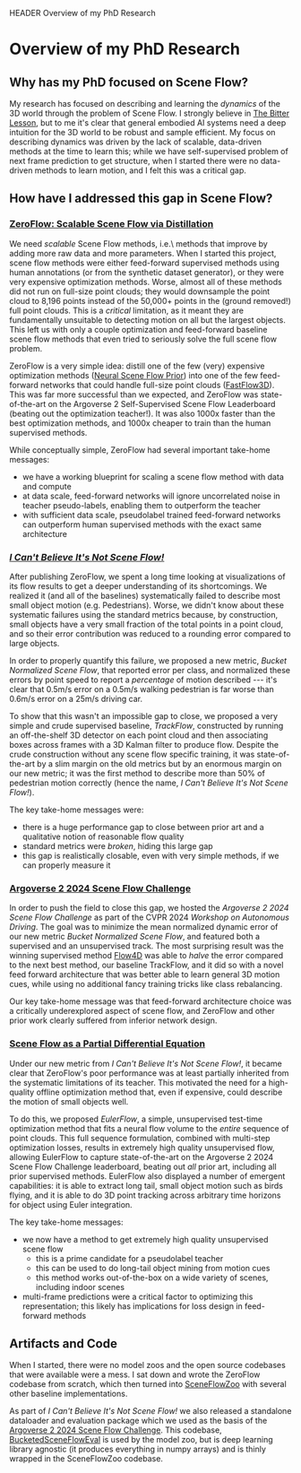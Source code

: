 HEADER Overview of my PhD Research

# Overview of my PhD Research

## Why has my PhD focused on Scene Flow?

My research has focused on describing and learning the _dynamics_ of the 3D world through the problem of Scene Flow. I strongly believe in [The Bitter Lesson](http://www.incompleteideas.net/IncIdeas/BitterLesson.html), but to me it's clear that general embodied AI systems need a deep intuition for the 3D world to be robust and sample efficient. My focus on describing dynamics was driven by the lack of scalable, data-driven methods at the time to learn this; while we have self-supervised problem of next frame prediction to get structure, when I started there were no data-driven methods to learn motion, and I felt this was a critical gap.

## How have I addressed this gap in Scene Flow?

### [ZeroFlow: Scalable Scene Flow via Distillation](./zeroflow.html)

We need _scalable_ Scene Flow methods, i.e.\ methods that improve by adding more raw data and more parameters. When I started this project, scene flow methods were either feed-forward supervised methods using human annotations (or from the synthetic dataset generator), or they were very expensive optimization methods. Worse, almost all of these methods did not run on full-size point clouds; they would downsample the point cloud to 8,196 points instead of the 50,000+ points in the (ground removed!) full point clouds. This is a _critical_ limitation, as it meant they are fundamentally unsuitable to detecting motion on all but the largest objects. This left us with only a couple optimization and feed-forward baseline scene flow methods that even tried to seriously solve the full scene flow problem.

ZeroFlow is a very simple idea: distill one of the few (very) expensive optimization methods ([Neural Scene Flow Prior](https://arxiv.org/abs/2111.01253)) into one of the few feed-forward networks that could handle full-size point clouds ([FastFlow3D](https://arxiv.org/abs/2103.01306)). This was far more successful than we expected, and ZeroFlow was state-of-the-art on the Argoverse 2 Self-Supervised Scene Flow Leaderboard (beating out the optimization teacher!). It was also 1000x faster than the best optimization methods, and 1000x cheaper to train than the human supervised methods.

While conceptually simple, ZeroFlow had several important take-home messages:

 - we have a working blueprint for scaling a scene flow method with data and compute
 - at data scale, feed-forward networks will ignore uncorrelated noise in teacher pseudo-labels, enabling them to outperform the teacher
 - with sufficient data scale, pseudolabel trained feed-forward networks can outperform human supervised methods with the exact same architecture


### [_I Can't Believe It's Not Scene Flow!_](./trackflow.html)

After publishing ZeroFlow, we spent a long time looking at visualizations of its flow results to get a deeper understanding of its shortcomings. We realized it (and all of the baselines) systematically failed to describe most small object motion (e.g. Pedestrians). Worse, we didn't know about these systematic failures using the standard metrics because, by construction, small objects have a very small fraction of the total points in a point cloud, and so their error contribution was reduced to a rounding error compared to large objects.

In order to properly quantify this failure, we proposed a new metric, _Bucket Normalized Scene Flow_, that reported error per class, and normalized these errors by point speed to report a _percentage_ of motion described --- it's clear that 0.5m/s error on a 0.5m/s walking pedestrian is far worse than 0.6m/s error on a 25m/s driving car.

To show that this wasn't an impossible gap to close, we proposed a very simple and crude supervised baseline, _TrackFlow_, constructed by running an off-the-shelf 3D detector on each point cloud and then associating boxes across frames with a 3D Kalman filter to produce flow. Despite the crude construction without any scene flow specific training, it was state-of-the-art by a slim margin on the old metrics but by an enormous margin on our new metric; it was the first method to describe more than 50\% of pedestrian motion correctly (hence the name, _I Can't Believe It's Not Scene Flow!_).

The key take-home messages were:

 - there is a huge performance gap to close between prior art and a qualitative notion of reasonable flow quality
 - standard metrics were _broken_, hiding this large gap
 - this gap is realistically closable, even with very simple methods, if we can properly measure it
 

### [Argoverse 2 2024 Scene Flow Challenge](https://www.argoverse.org/sceneflow)

In order to push the field to close this gap, we hosted the _Argoverse 2 2024 Scene Flow Challenge_ as part of the CVPR 2024 _Workshop on Autonomous Driving_. The goal was to minimize the mean normalized dynamic error of our new metric _Bucket Normalized Scene Flow_, and featured both a supervised and an unsupervised track. The most surprising result was the winning supervised method [Flow4D](https://arxiv.org/abs/2407.07995) was able to _halve_ the error compared to the next best method, our baseline TrackFlow, and it did so with a novel feed forward architecture that was better able to learn general 3D motion cues, while using no additional fancy training tricks like class rebalancing.

Our key take-home message was that feed-forward architecture choice was a critically underexplored aspect of scene flow, and ZeroFlow and other prior work clearly suffered from inferior network design.

### [Scene Flow as a Partial Differential Equation](./eulerflow.html)

Under our new metric from _I Can't Believe It's Not Scene Flow!_, it became clear that ZeroFlow's poor performance was at least partially inherited from the systematic limitations of its teacher. This motivated the need for a high-quality offline optimization method that, even if expensive, could describe the motion of small objects well.

To do this, we proposed _EulerFlow_, a simple, unsupervised test-time optimization method that fits a neural flow volume to the _entire_ sequence of point clouds. This full sequence formulation, combined with multi-step optimization losses, results in extremely high quality unsupervised flow, allowing EulerFlow to capture state-of-the-art on the Argoverse 2 2024 Scene Flow Challenge leaderboard, beating out _all_ prior art, including all prior supervised methods. EulerFlow also displayed a number of emergent capabilities: it is able to extract long tail, small object motion such as birds flying, and it is able to do 3D point tracking across arbitrary time horizons for object using Euler integration.

The key take-home messages:

 - we now have a method to get extremely high quality unsupervised scene flow
   - this is a prime candidate for a pseudolabel teacher
   - this can be used to do long-tail object mining from motion cues
   - this method works out-of-the-box on a wide variety of scenes, including indoor scenes
 - multi-frame predictions were a critical factor to optimizing this representation; this likely has implications for loss design in feed-forward methods

## Artifacts and Code

When I started, there were no model zoos and the open source codebases that were available were a mess. I sat down and wrote the ZeroFlow codebase from scratch, which then turned into [SceneFlowZoo](https://github.com/kylevedder/SceneFlowZoo) with several other baseline implementations.

As part of _I Can't Believe It's Not Scene Flow!_ we also released a standalone dataloader and evaluation package which we used as the basis of the [Argoverse 2 2024 Scene Flow Challenge](https://www.argoverse.org/sceneflow). This codebase, [BucketedSceneFlowEval](https://github.com/kylevedder/BucketedSceneFlowEval) is used by the model zoo, but is deep learning library agnostic (it produces everything in numpy arrays) and is thinly wrapped in the SceneFlowZoo codebase.